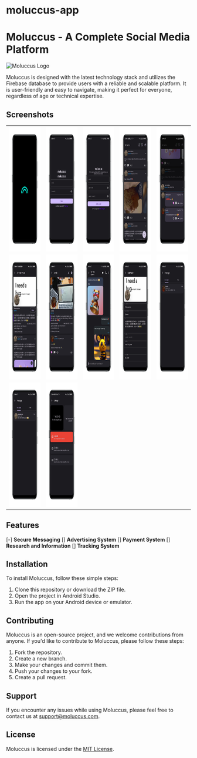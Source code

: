 # moluccus-app

# Moluccus - A Complete Social Media Platform

![Moluccus Logo](https://i.imgur.com/9G9lfsl.png)

Moluccus is designed with the latest technology stack and utilizes the Firebase database to provide users with a reliable and scalable platform. It is user-friendly and easy to navigate, making it perfect for everyone, regardless of age or technical expertise. 

## Screenshots

<table>
  <tr>
    <td><img src="https://raw.githubusercontent.com/la-niina/moluccus-app/master/screenshots/1.PNG" alt="1.PNG" width="200" height="340"></td>
    <td><img src="https://raw.githubusercontent.com/la-niina/moluccus-app/master/screenshots/2.PNG" alt="2.PNG" width="200" height="340"></td>
    <td><img src="https://raw.githubusercontent.com/la-niina/moluccus-app/master/screenshots/3.PNG" alt="3.PNG" width="200" height="340"></td>
    <td><img src="https://raw.githubusercontent.com/la-niina/moluccus-app/master/screenshots/4.PNG" alt="4.PNG" width="200" height="340"></td>
    <td><img src="https://raw.githubusercontent.com/la-niina/moluccus-app/master/screenshots/5.PNG" alt="5.PNG" width="200" height="340"></td>
  </tr>
  <tr>
    <td><img src="https://raw.githubusercontent.com/la-niina/moluccus-app/master/screenshots/6.PNG" alt="6.PNG" width="200" height="340"></td>
    <td><img src="https://raw.githubusercontent.com/la-niina/moluccus-app/master/screenshots/7.PNG" alt="7.PNG" width="200" height="340"></td>
    <td><img src="https://raw.githubusercontent.com/la-niina/moluccus-app/master/screenshots/8.PNG" alt="8.PNG" width="200" height="340"></td>
    <td><img src="https://raw.githubusercontent.com/la-niina/moluccus-app/master/screenshots/9.PNG" alt="9.PNG" width="200" height="340"></td>
    <td><img src="https://raw.githubusercontent.com/la-niina/moluccus-app/master/screenshots/10.PNG" alt="10.PNG" width="200" height="340"></td>
  </tr>
  <tr>
    <td><img src="https://raw.githubusercontent.com/la-niina/moluccus-app/master/screenshots/11.PNG" alt="11.PNG" width="200" height="340"></td>
    <td><img src="https://raw.githubusercontent.com/la-niina/moluccus-app/master/screenshots/12.PNG" alt="12.PNG" width="200" height="340"></td>
    <td></td>
    <td></td>
    <td></td>
  </tr>
</table>

## Features

[-] **Secure Messaging**
[] **Advertising System**
[] **Payment System**
[] **Research and Information**
[] **Tracking System**

## Installation

To install Moluccus, follow these simple steps:

1. Clone this repository or download the ZIP file.
2. Open the project in Android Studio.
3. Run the app on your Android device or emulator.

## Contributing

Moluccus is an open-source project, and we welcome contributions from anyone. If you'd like to contribute to Moluccus, please follow these steps:

1. Fork the repository.
2. Create a new branch.
3. Make your changes and commit them.
4. Push your changes to your fork.
5. Create a pull request.

## Support

If you encounter any issues while using Moluccus, please feel free to contact us at [support@moluccus.com](mailto:support@moluccus.com).

## License

Moluccus is licensed under the [MIT License](https://opensource.org/licenses/MIT).

